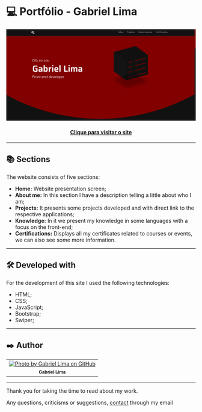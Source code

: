 # 💻 Portfólio - Gabriel Lima

![Resultado final do projeto](resources/img/preview.png)

<h4 align="center"><a href="https://gabriellimmaa.github.io/portfolio/">Clique para visitar o site</a></h4>

---
## 📚 Sections
The website consists of five sections:
- **Home:** Website presentation screen;
- **About me:** In this section I have a description telling a little about who I am;
- **Projects:** It presents some projects developed and with direct link to the respective applications;
- **Knowledge:** In it we present my knowledge in some languages with a focus on the front-end;
- **Certifications:** Displays all my certificates related to courses or events, we can also see some more information.
---
## 🛠️ Developed with
For the development of this site I used the following technologies:
- HTML;
- CSS;
- JavaScript;
- Bootstrap;
- Swiper;
---
## ✒️ Author

<table>
  <tr>
    <td align="center">
      <a href="https://github.com/Gabriellimmaa">
        <img src="https://avatars3.githubusercontent.com/u/42157830" width="100px;" alt="Photo by Gabriel Lima on GitHub"/><br>
        <sub>
          <b>Gabriel Lima</b>
        </sub>
      </a>
    </td>
  </tr>
</table>

---

Thank you for taking the time to read about my work.

Any questions, criticisms or suggestions, <a href="mailto:gabriellimamoraes@gmail.com/">contact</a> through my email
